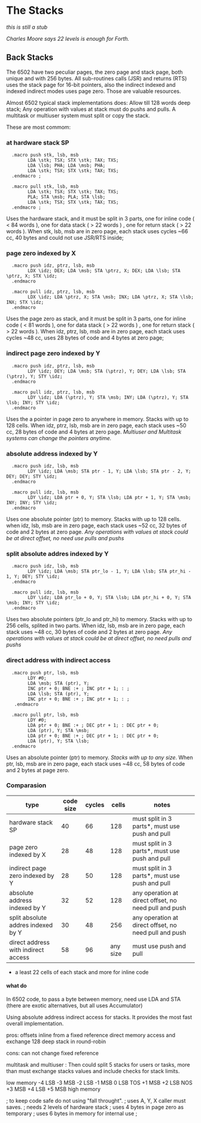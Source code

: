 # The Stacks

_this is still a stub_

_Charles Moore says 22 levels is enough for Forth._

## Back Stacks

The 6502 have two peculiar pages, the zero page and stack page, both unique and with 256 bytes. All sub-routines calls (JSR) and returns (RTS) uses the stack page for 16-bit pointers, also the indirect indexed and indexed indirect modes uses page zero. Those are valuable resources.

Almost 6502 typical stack implementations does: Allow till 128 words deep stack; Any operation with values at stack must do pushs and pulls. A multitask or multiuser system must split or copy the stack.

These are most commom: 

### at hardware stack SP

      .macro push stk, lsb, msb 
            LDA \stk; TSX; STX \stk; TAX; TXS;      
            LDA \lsb; PHA; LDA \msb; PHA;          
            LDA \stk; TSX; STX \stk; TAX; TXS;      
      .endmacro ; 
      
      .macro pull stk, lsb, msb
            LDA \stk; TSX; STX \stk; TAX; TXS;     
            PLA; STA \msb; PLA; STA \lsb;           
            LDA \stk; TSX; STX \stk; TAX; TXS;     
      .endmacro ;  

Uses the hardware stack, and it must be split in 3 parts, one for inline code ( < 84 words ), one for data stack ( > 22 words ) , one for return stack ( > 22 words ). 
When stk, lsb, msb are in zero page, each stack uses cycles ~66 cc, 40 bytes and could not use JSR/RTS inside;

### page zero indexed by X
      
      .macro push idz, ptrz, lsb, msb 
            LDX \idz; DEX; LDA \msb; STA \ptrz, X; DEX; LDA \lsb; STA \ptrz, X; STX \idz;
      .endmacro     
      
      .macro pull idz, ptrz, lsb, msb 
            LDX \idz; LDA \ptrz, X; STA \msb; INX; LDA \ptrz, X; STA \lsb; INX; STX \idz;
      .endmacro

Uses the page zero as stack, and it must be split in 3 parts, one for inline code ( < 81 words ), one for data stack ( > 22 words ) , one for return stack ( > 22 words ).
When idz, ptrz, lsb, msb are in zero page, each stack uses cycles ~48 cc, uses 28 bytes of code and 4 bytes at zero page;

### indirect page zero indexed by Y

      .macro push idz, ptrz, lsb, msb 
            LDY \idz; DEY; LDA \msb; STA (\ptrz), Y; DEY; LDA \lsb; STA (\ptrz), Y; STY \idz; 
      .endmacro      
      
      .macro pull idz, ptrz, lsb, msb 
            LDY \idz; LDA (\ptrz), Y; STA \msb; INY; LDA (\ptrz), Y; STA \lsb; INY; STY \idz; 
      .endmacro

Uses the a pointer in page zero to anywhere in memory. Stacks with up to 128 cells. When idz, ptrz, lsb, msb are in zero page, each stack uses ~50 cc, 28 bytes of code and 4 bytes at zero page. _Multiuser and Multitask systems can change the pointers anytime._ 

### absolute address indexed by Y
      
      .macro push idz, lsb, msb 
            LDY \idz; LDA \msb; STA ptr - 1, Y; LDA \lsb; STA ptr - 2, Y; DEY; DEY; STY \idz; 
      .endmacro    
      
      .macro pull idz, lsb, msb 
            LDY \idz; LDA ptr + 0, Y; STA \lsb; LDA ptr + 1, Y; STA \msb; INY; INY; STY \idz; 
      .endmacro

Uses one absolute pointer (ptr) to memory. Stacks with up to 128 cells. when idz, lsb, msb are in zero page, each stack uses ~52 cc, 32 bytes of code and 2 bytes at zero page.  _Any operations with values at stack could be at direct offset, no need use pulls and pushs_

### split absolute addres indexed by Y
      
      .macro push idz, lsb, msb 
            LDY \idz; LDA \msb; STA ptr_lo - 1, Y; LDA \lsb; STA ptr_hi - 1, Y; DEY; STY \idz;
      .endmacro    
      
      .macro pull idz, lsb, msb 
            LDY \idz; LDA ptr_lo + 0, Y; STA \lsb; LDA ptr_hi + 0, Y; STA \msb; INY; STY \idz;
      .endmacro

Uses two absolute pointers (ptr_lo and ptr_hi) to memory. Stacks with up to 256 cells, splited in two parts. When idz, lsb, msb are in zero page, each stack uses ~48 cc, 30 bytes of code and 2 bytes at zero page.  _Any operations with values at stack could be at direct offset, no need pulls and pushs_

### direct address with indirect access

      .macro push ptr, lsb, msb 
            LDY #0; 
            LDA \msb; STA (ptr), Y; 
            INC ptr + 0; BNE :+ ; INC ptr + 1; : ;
            LDA \lsb; STA (ptr), Y; 
            INC ptr + 0; BNE :+ ; INC ptr + 1; : ;
       .endmacro    
      
      .macro pull ptr, lsb, msb 
            LDY #0; 
            LDA ptr + 0; BNE :+ ; DEC ptr + 1; : DEC ptr + 0; 
            LDA (ptr), Y; STA \msb; 
            LDA ptr + 0; BNE :+ ; DEC ptr + 1; : DEC ptr + 0; 
            LDA (ptr), Y; STA \lsb;
      .endmacro

Uses an absolute pointer (ptr) to memory. _Stacks with up to any size_. When ptr, lsb, msb are in zero page, each stack uses ~48 cc, 58 bytes of code and 2 bytes at page zero. 

### Comparasion

| type | code size | cycles | cells  | notes |
| -- | -- | -- | -- | -- | 
| hardware stack SP | 40 | 66 | 128 | must split in 3 parts*, must use push and pull | 
| page zero indexed by X | 28 | 48 | 128 | must split in 3 parts*, must use push and pull |
| indirect page zero indexed by Y | 28 | 50 | 128 | must split in 3 parts*, must use push and pull |
| absolute address indexed by Y | 32 | 52 | 128 | any operation at direct offset, no need pull and push |
| split absolute addres indexed by Y | 30 | 48 | 256 | any operation at direct offset, no need pull and push |
| direct address with indirect access | 58 | 96 | any size | must use push and pull | 

* a least 22 cells of each stack and more for inline code

  
#### what do 

In 6502 code, to pass a byte between memory, need use LDA and STA (there are exotic alternatives, but all uses Accumulator)

Using absolute address indirect access for stacks. It provides the most fast overall implementation.

pros:
   offsets inline from a fixed reference
   direct memory access and exchange
   128 deep stack in round-robin

cons:
   can not change fixed reference

multitask and multiuser :
   Then could split 5 stacks for users or tasks, more than must exchange stacks values and include checks for stack limits.

  low memory
   -4  LSB
   -3  MSB
   -2  LSB
   -1  MSB
    0  LSB TOS
   +1  MSB
   +2  LSB NOS
   +3  MSB
   +4  LSB
   +5  MSB
 high memory

; to keep code safe do not using "fall throught".
; uses A, Y, X caller must saves.
; needs 2 levels of hardware stack
; uses 4 bytes in page zero as temporary
; uses 6 bytes in memory for internal use
;


    
